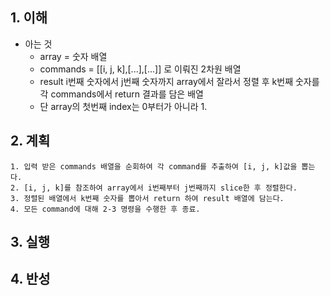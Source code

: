 ## 1. 이해

- 아는 것
    - array = 숫자 배열
    - commands = [[i, j, k],[...],[...]] 로 이뤄진 2차원 배열
    - result i번째 숫자에서 j번째 숫자까지 array에서 잘라서 정렬 후 k번째 숫자를 각 commands에서 return 결과를 담은 배열
    - 단 array의 첫번째 index는 0부터가 아니라 1.

## 2. 계획

    1. 입력 받은 commands 배열을 순회하여 각 command를 추출하여 [i, j, k]값을 뽑는다.
    2. [i, j, k]를 참조하여 array에서 i번째부터 j번째까지 slice한 후 정렬한다.
    3. 정렬된 배열에서 k번째 숫자를 뽑아서 return 하여 result 배열에 담는다.
    4. 모든 command에 대해 2-3 명령을 수행한 후 종료.

## 3. 실행

## 4. 반성
